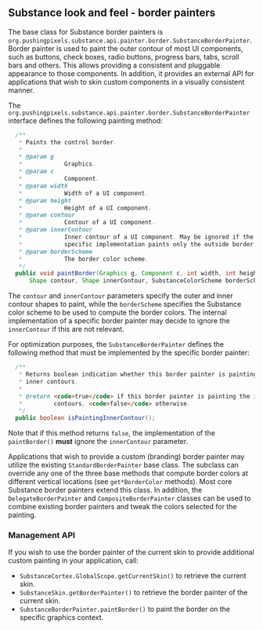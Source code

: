 ## Substance look and feel - border painters

The base class for Substance border painters is `org.pushingpixels.substance.api.painter.border.SubstanceBorderPainter`. Border painter is used to paint the outer contour of most UI components, such as buttons, check boxes, radio buttons, progress bars, tabs, scroll bars and others. This allows providing a consistent and pluggable appearance to those components. In addition, it provides an external API for applications that wish to skin custom components in a visually consistent manner.

The `org.pushingpixels.substance.api.painter.border.SubstanceBorderPainter` interface defines the following painting method:

```java
  /**
   * Paints the control border.
   *
   * @param g
   *            Graphics.
   * @param c
   *            Component.
   * @param width
   *            Width of a UI component.
   * @param height
   *            Height of a UI component.
   * @param contour
   *            Contour of a UI component.
   * @param innerContour
   *            Inner contour of a UI component. May be ignored if the
   *            specific implementation paints only the outside border.
   * @param borderScheme
   *            The border color scheme.
   */
  public void paintBorder(Graphics g, Component c, int width, int height,
      Shape contour, Shape innerContour, SubstanceColorScheme borderScheme);
```

The `contour` and `innerContour` parameters specify the outer and inner contour shapes to paint, while the `borderScheme` specifies the Substance color scheme to be used to compute the border colors. The internal implementation of a specific border painter may decide to ignore the `innerContour` if this are not relevant.

For optimization purposes, the `SubstanceBorderPainter` defines the following method that must be implemented by the specific border painter:

```java
  /**
   * Returns boolean indication whether this border painter is painting the
   * inner contours.
   *
   * @return <code>true</code> if this border painter is painting the inner
   *         contours, <code>false</code> otherwise.
   */
  public boolean isPaintingInnerContour();
```

Note that if this method returns `false`, the implementation of the `paintBorder()` **must** ignore the `innerContour` parameter.

Applications that wish to provide a custom (branding) border painter may utilize the existing `StandardBorderPainter` base class. The subclass can override any one of the three base methods that compute border colors at different vertical locations (see `get*BorderColor` methods). Most core Substance border painters extend this class. In addition, the `DelegateBorderPainter` and `CompositeBorderPainter` classes can be used to combine existing border painters and tweak the colors selected for the painting.

### Management API

If you wish to use the border painter of the current skin to provide additional custom painting in your application, call:

* `SubstanceCortex.GlobalScope.getCurrentSkin()`	to retrieve the current skin.
* `SubstanceSkin.getBorderPainter()` to retrieve the border painter of the current skin.
* `SubstanceBorderPainter.paintBorder()` to paint the border on the specific graphics context.
